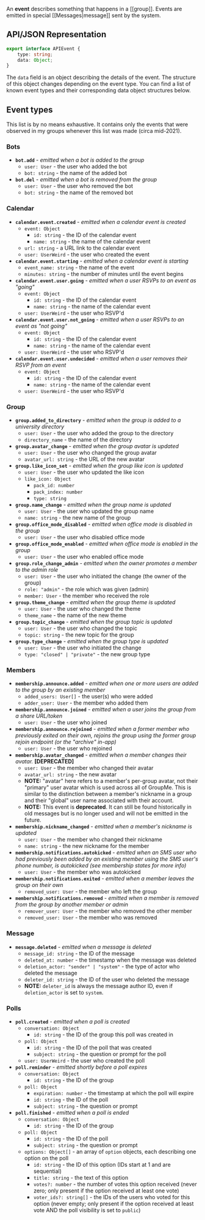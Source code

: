 An **event** describes something that happens in a [[group]]. Events are emitted in special [[Messages|message]] sent by the system.

## API/JSON Representation
```ts
export interface APIEvent {
    type: string;
    data: Object;
}
```
The `data` field is an object describing the details of the event. The structure of this object changes depending on the event type. You can find a list of known event types and their corresponding data object structures below.

## Event types
This list is by no means exhaustive. It contains only the events that were observed in my groups whenever this list was made (circa mid-2021).

### Bots
- **`bot.add`** - _emitted when a bot is added to the group_
    - `user: User` - the user who added the bot
    - `bot: string` - the name of the added bot
- **`bot.del`** - _emitted when a bot is removed from the group_
    - `user: User` - the user who removed the bot
    - `bot: string` - the name of the removed bot
### Calendar
- **`calendar.event.created`** - _emitted when a calendar event is created_
    - `event: Object`
        - `id: string` - the ID of the calendar event
        - `name: string` - the name of the calendar event
    - `url: string` - a URL link to the calendar event
    - `user: UserWeird` - the user who created the event
- **`calendar.event.starting`** - _emitted when a calendar event is starting_
    - `event_name: string` - the name of the event
    - `minutes: string` - the number of minutes until the event begins
- **`calendar.event.user.going`** - _emitted when a user RSVPs to an event as "going"_
    - `event: Object`
        - `id: string` - the ID of the calendar event
        - `name: string` - the name of the calendar event
    - `user: UserWeird` - the user who RSVP'd
- **`calendar.event.user.not_going`** - _emitted when a user RSVPs to an event as "not going"_
    - `event: Object`
        - `id: string` - the ID of the calendar event
        - `name: string` - the name of the calendar event
    - `user: UserWeird` - the user who RSVP'd
- **`calendar.event.user.undecided`** - _emitted when a user removes their RSVP from an event_
    - `event: Object`
        - `id: string` - the ID of the calendar event
        - `name: string` - the name of the calendar event
    - `user: UserWeird` - the user who RSVP'd
### Group
- **`group.added_to_directory`** - _emitted when the group is added to a university directory_
    - `user: User` - the user who added the group to the directory
    - `directory_name` - the name of the directory
- **`group.avatar_change`** - _emitted when the group avatar is updated_
    - `user: User` - the user who changed the group avatar
    - `avatar_url: string` - the URL of the new avatar
- **`group.like_icon_set`** - _emitted when the group like icon is updated_
    - `user: User` - the user who updated the like icon
    - `like_icon: Object`
        - `pack_id: number`
        - `pack_index: number`
        - `type: string`
- **`group.name_change`** - _emitted when the group name is updated_
    - `user: User` - the user who updated the group name
    - `name: string` - the new name of the group
- **`group.office_mode_disabled`** - _emitted when office mode is disabled in the group_
    - `user: User` - the user who disabled office mode
- **`group.office_mode_enabled`** - _emitted when office mode is enabled in the group_
    - `user: User` - the user who enabled office mode
- **`group.role_change_admin`** - _emitted when the owner promotes a member to the admin role_
    - `user: User` - the user who initiated the change (the owner of the group)
    - `role: "admin"` - the role which was given (admin)
    - `member: User` - the member who received the role
- **`group.theme_change`** - _emitted when the group theme is updated_
    - `user: User` - the user who changed the theme
    - `theme_name` - the name of the new theme
- **`group.topic_change`** - _emitted when the group topic is updated_
    - `user: User` - the user who changed the topic
    - `topic: string` - the new topic for the group
- **`group.type_change`** - _emitted when the group type is updated_
    - `user: User` - the user who initiated the change
    - `type: "closed" | "private"` - the new group type
### Members
- **`membership.announce.added`** - _emitted when one or more users are added to the group by an existing member_
    - `added_users: User[]` - the user(s) who were added
    - `adder_user: User` - the member who added them
- **`membership.announce.joined`** - _emitted when a user joins the group from a share URL/token_
    - `user: User` - the user who joined
- **`membership.announce.rejoined`** - _emitted when a former member who previously exited on their own, rejoins the group using the former group rejoin endpoint (or the "archive" in-app)_
    - `user: User` - the user who rejoined
- **`membership.avatar_changed`** - _emitted when a member changes their avatar._ **[DEPRECATED]**
    - `user: User` - the member who changed their avatar
    - `avatar_url: string` - the new avatar
    - **NOTE:** "avatar" here refers to a member's per-group avatar, not their "primary" user avatar which is used across all of GroupMe. This is similar to the distinction between a member's nickname in a group and their "global" user name associated with their account.
    - **NOTE:** This event is **deprecated**. It can still be found historically in old messages but is no longer used and will not be emitted in the future.
- **`membership.nickname_changed`** - _emitted when a member's nickname is updated_
    - `user: User` - the member who changed their nickname
    - `name: string` - the new nickname for the member
- **`membership.notifications.autokicked`** - _emitted when an SMS user who had previously been added by an existing member using the SMS user's phone number, is autokicked (see membership states for more info)_
    - `user: User` - the member who was autokicked
- **`membership.notifications.exited`** - _emitted when a member leaves the group on their own_
    - `removed_user: User` - the member who left the group
- **`membership.notifications.removed`** - _emitted when a member is removed from the group by another member or admin_
    - `remover_user: User` - the member who removed the other member
    - `removed_user: User` - the member who was removed
### Message
- **`message.deleted`** - _emitted when a message is deleted_
    - `message_id: string` - the ID of the message
    - `deleted_at: number` - the timestamp when the message was deleted
    - `deletion_actor: "sender" | "system"` - the type of actor who deleted the message
    - `deleter_id: string` - the ID of the user who deleted the message
    - **NOTE:** `deleter_id` is always the message author ID, even if `deletion_actor` is set to `system`.
### Polls
- **`poll.created`** - _emitted when a poll is created_
    - `conversation: Object`
        - `id: string` - the ID of the group this poll was created in
    - `poll: Object`
        - `id: string` - the ID of the poll that was created
        - `subject: string` - the question or prompt for the poll
    - `user: UserWeird` - the user who created the poll
- **`poll.reminder`** - _emitted shortly before a poll expires_
    - `conversation: Object`
        - `id: string` - the ID of the group
    - `poll: Object`
        - `expiration: number` - the timestamp at which the poll will expire
        - `id: string` - the ID of the poll
        - `subject: string` - the question or prompt
- **`poll.finished`** - _emitted when a poll is ended_
    - `conversation: Object`
        - `id: string` - the ID of the group
    - `poll: Object`
        - `id: string` - the ID of the poll
        - `subject: string` - the question or prompt
    - `options: Object[]` - an array of `option` objects, each describing one option on the poll
        - `id: string` - the ID of this option (IDs start at 1 and are sequential)
        - `title: string` - the text of this option
        - `votes?: number` - the number of votes this option received (never zero; only present if the option received at least one vote)
        - `voter_ids?: string[]` - the IDs of the users who voted for this option (never empty; only present if the option received at least vote AND the poll visibility is set to `public`)
